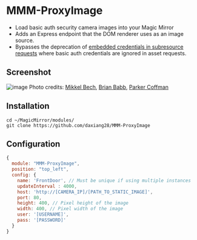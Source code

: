 # MMM-ProxyImage
- Load basic auth security camera images into your Magic Mirror
- Adds an Express endpoint that the DOM renderer uses as an image source.
- Bypasses the deprecation of [embedded credentials in subresource requests](https://www.chromestatus.com/feature/5669008342777856) where basic auth credentials are ignored in asset requests.

## Screenshot
![image](https://user-images.githubusercontent.com/260903/120546523-d7f2d280-c3a4-11eb-8bfc-16b1e166c627.png)
Photo credits: 
[Mikkel Bech](https://unsplash.com/photos/yjAFnkLtKY0), [Brian Babb](https://unsplash.com/photos/XbwHrt87mQ0), [Parker Coffman](https://unsplash.com/photos/zxsdh3DnMrU)

## Installation
```shell
cd ~/MagicMirror/modules/
git clone https://github.com/daxiang28/MMM-ProxyImage
```

## Configuration
```javascript
{
  module: "MMM-ProxyImage",
  position: "top_left",
  config: {
    name: 'FrontDoor', // Must be unique if using multiple instances
    updateInterval : 4000,
    host: 'http://[CAMERA_IP]/[PATH_TO_STATIC_IMAGE]',
    port: 80,
    height: 400, // Pixel height of the image
    width: 400, // Pixel width of the image
    user: '[USERNAME]',
    pass: '[PASSWORD]'
  }
}
```
